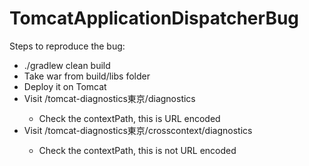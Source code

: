 # TomcatApplicationDispatcherBug


Steps to reproduce the bug:

* ./gradlew clean build
* Take war from build/libs folder
* Deploy it on Tomcat
* Visit <host>/tomcat-diagnostics東京/diagnostics
    * Check the contextPath, this is URL encoded
* Visit <host>/tomcat-diagnostics東京/crosscontext/diagnostics
    * Check the contextPath, this is not URL encoded
